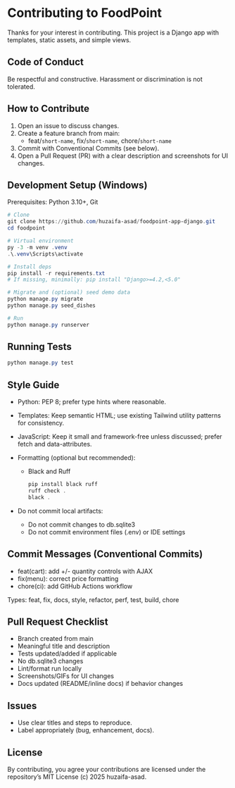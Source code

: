 # Contributing to FoodPoint

Thanks for your interest in contributing. This project is a Django app with templates, static assets, and simple views.

## Code of Conduct

Be respectful and constructive. Harassment or discrimination is not tolerated.

## How to Contribute

1. Open an issue to discuss changes.
2. Create a feature branch from main:
   - feat/`short-name`, fix/`short-name`, chore/`short-name`
3. Commit with Conventional Commits (see below).
4. Open a Pull Request (PR) with a clear description and screenshots for UI changes.

## Development Setup (Windows)

Prerequisites: Python 3.10+, Git

```powershell
# Clone
git clone https://github.com/huzaifa-asad/foodpoint-app-django.git
cd foodpoint

# Virtual environment
py -3 -m venv .venv
.\.venv\Scripts\activate

# Install deps
pip install -r requirements.txt
# If missing, minimally: pip install "Django>=4.2,<5.0"

# Migrate and (optional) seed demo data
python manage.py migrate
python manage.py seed_dishes

# Run
python manage.py runserver
```

## Running Tests

```powershell
python manage.py test
```

## Style Guide

- Python: PEP 8; prefer type hints where reasonable.
- Templates: Keep semantic HTML; use existing Tailwind utility patterns for consistency.
- JavaScript: Keep it small and framework-free unless discussed; prefer fetch and data-attributes.
- Formatting (optional but recommended):
  - Black and Ruff
  
    ```powershell
    pip install black ruff
    ruff check .
    black .
    ```

- Do not commit local artifacts:
  - Do not commit changes to db.sqlite3
  - Do not commit environment files (.env) or IDE settings

## Commit Messages (Conventional Commits)

- feat(cart): add +/- quantity controls with AJAX
- fix(menu): correct price formatting
- chore(ci): add GitHub Actions workflow

Types: feat, fix, docs, style, refactor, perf, test, build, chore

## Pull Request Checklist

- Branch created from main
- Meaningful title and description
- Tests updated/added if applicable
- No db.sqlite3 changes
- Lint/format run locally
- Screenshots/GIFs for UI changes
- Docs updated (README/inline docs) if behavior changes

## Issues

- Use clear titles and steps to reproduce.
- Label appropriately (bug, enhancement, docs).

## License

By contributing, you agree your contributions are licensed under the repository’s MIT License (c) 2025 huzaifa-asad.
